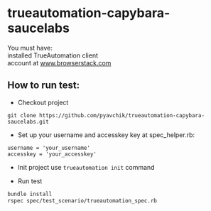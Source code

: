 # trueautomation-capybara-saucelabs

You must have: <br>
installed TrueAutomation client <br>
account at www.browserstack.com

## How to run test: 

* Checkout project
 
 ```
 git clone https://github.com/pyavchik/trueautomation-capybara-saucelabs.git
 ```
* Set up your username and accesskey key at spec_helper.rb:
```
username = 'your_username'
accesskey = 'your_accesskey'
```
* Init project use `trueautomation init` command
 
* Run test

```bash
bundle install
rspec spec/test_scenario/trueautomation_spec.rb
```